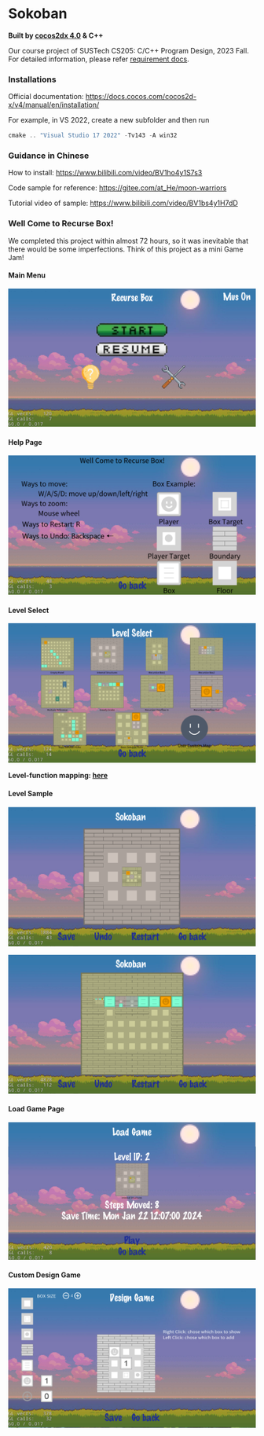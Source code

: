 # Sokoban
**Built by [cocos2dx 4.0](https://www.cocos.com/en/cocos2d-x) & C++**

Our course project of SUSTech CS205: C/C++ Program Design, 2023 Fall. For detailed information,  please refer [requirement docs](docs/requirement.pdf).

### Installations

Official documentation: https://docs.cocos.com/cocos2d-x/v4/manual/en/installation/

For example, in VS 2022, create a new subfolder and then run

```powershell
cmake .. "Visual Studio 17 2022" -Tv143 -A win32
```

### Guidance in Chinese

How to install: https://www.bilibili.com/video/BV1ho4y1S7s3

Code sample for reference: https://gitee.com/at_He/moon-warriors

Tutorial video of sample: https://www.bilibili.com/video/BV1bs4y1H7dD

### Well Come to Recurse Box!

We completed this project within almost 72 hours, so it was inevitable that there would be some imperfections. Think of this project as a mini Game Jam!

#### Main Menu

![main_frame](docs/img/main_frame.png)

#### Help Page

![help](docs/img/help.png)

#### Level Select

![level_select](docs/img/level_select.png)

**Level-function mapping: [here](Resources/level/)**

#### Level Sample

![level_sample1](docs/img/level_sample1.png)

![level_sample2](docs/img/level_sample2.png)

#### Load Game Page

![load](docs/img/load.png)

#### Custom Design Game

![design](docs/img/design.png)
